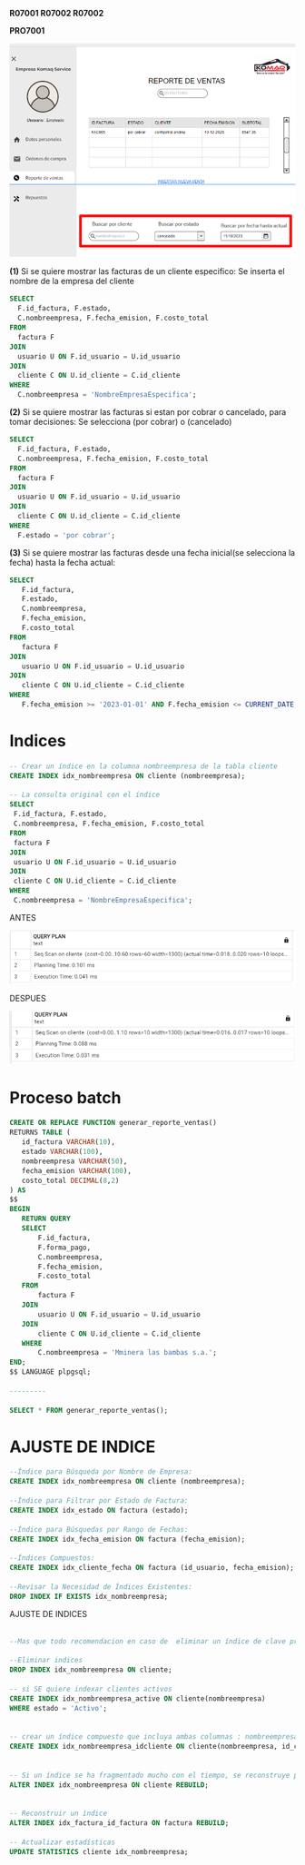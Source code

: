 **R07001  R07002   R07002**

**PRO7001**

![](https://raw.githubusercontent.com/RenzoAr10/DBD-KomaqService/0796b76f2f0a29e50fef25f8a30936ef6848abc4/Documentacion%20de%20Soporte/querys/FacturacionYPagos/GectionDeVentas.png)

**(1)** 
Si se quiere mostrar las facturas de un cliente especifico:
Se inserta el nombre de la empresa del cliente

 ```sql
SELECT
   F.id_factura, F.estado,
   C.nombreempresa, F.fecha_emision, F.costo_total
FROM
   factura F
JOIN
   usuario U ON F.id_usuario = U.id_usuario
JOIN
   cliente C ON U.id_cliente = C.id_cliente
WHERE
   C.nombreempresa = 'NombreEmpresaEspecifica';
 ```

**(2)** 
Si se quiere mostrar las facturas si estan por cobrar o cancelado, para tomar decisiones:
Se selecciona (por cobrar) o (cancelado)

 ```sql
SELECT
   F.id_factura, F.estado,
   C.nombreempresa, F.fecha_emision, F.costo_total
FROM
   factura F
JOIN
   usuario U ON F.id_usuario = U.id_usuario
JOIN
   cliente C ON U.id_cliente = C.id_cliente
WHERE
   F.estado = 'por cobrar';

 ```

**(3)** 
Si se quiere mostrar las facturas desde una fecha inicial(se selecciona la fecha) hasta la fecha actual:
 ```sql
SELECT
    F.id_factura,
    F.estado,
    C.nombreempresa,
    F.fecha_emision,
    F.costo_total
FROM
    factura F
JOIN
    usuario U ON F.id_usuario = U.id_usuario
JOIN
    cliente C ON U.id_cliente = C.id_cliente
WHERE
    F.fecha_emision >= '2023-01-01' AND F.fecha_emision <= CURRENT_DATE;
 ```

# Indices 
 ```sql
-- Crear un índice en la columna nombreempresa de la tabla cliente
CREATE INDEX idx_nombreempresa ON cliente (nombreempresa);

-- La consulta original con el índice
SELECT
  F.id_factura, F.estado,
  C.nombreempresa, F.fecha_emision, F.costo_total
FROM
  factura F
JOIN
  usuario U ON F.id_usuario = U.id_usuario
JOIN
  cliente C ON U.id_cliente = C.id_cliente
WHERE
  C.nombreempresa = 'NombreEmpresaEspecifica';
 ```
ANTES

![](https://github.com/RenzoAr10/DBD-KomaqService/blob/main/Documentacion%20de%20Soporte/querys/imagescostosIndices/DESPUESnombreempresa.png)

DESPUES

![](https://github.com/RenzoAr10/DBD-KomaqService/blob/main/Documentacion%20de%20Soporte/querys/imagescostosIndices/ANTESnombreempresa.png)


# Proceso batch
 ```sql
CREATE OR REPLACE FUNCTION generar_reporte_ventas()
RETURNS TABLE (
    id_factura VARCHAR(10),
    estado VARCHAR(100),
    nombreempresa VARCHAR(50),
    fecha_emision VARCHAR(100),
    costo_total DECIMAL(8,2)
) AS
$$
BEGIN
    RETURN QUERY
    SELECT
        F.id_factura,
        F.forma_pago,
        C.nombreempresa,
        F.fecha_emision,
        F.costo_total
    FROM
        factura F
    JOIN
        usuario U ON F.id_usuario = U.id_usuario
    JOIN
        cliente C ON U.id_cliente = C.id_cliente
    WHERE
        C.nombreempresa = 'Mminera las bambas s.a.';
END;
$$ LANGUAGE plpgsql;

---------

SELECT * FROM generar_reporte_ventas();
 ```

# AJUSTE DE INDICE

```sql
--Índice para Búsqueda por Nombre de Empresa:
CREATE INDEX idx_nombreempresa ON cliente (nombreempresa);

--Índice para Filtrar por Estado de Factura:
CREATE INDEX idx_estado ON factura (estado);

--Índice para Búsquedas por Rango de Fechas:
CREATE INDEX idx_fecha_emision ON factura (fecha_emision);

--Índices Compuestos:
CREATE INDEX idx_cliente_fecha ON factura (id_usuario, fecha_emision);

--Revisar la Necesidad de Índices Existentes:
DROP INDEX IF EXISTS idx_nombreempresa;


 ```
AJUSTE DE INDICES

```sql

--Mas que todo recomendacion en caso de  eliminar un índice de clave primaria, no se hace a menos que se este rediseñando cómo se manejan las claves en la base de datos

--Eliminar indices
DROP INDEX idx_nombreempresa ON cliente;

-- si SE quiere indexar clientes activos
CREATE INDEX idx_nombreempresa_active ON cliente(nombreempresa)
WHERE estado = 'Activo';


-- crear un índice compuesto que incluya ambas columnas : nombreempresa y  id_cliente
CREATE INDEX idx_nombreempresa_idcliente ON cliente(nombreempresa, id_cliente);


-- Si un índice se ha fragmentado mucho con el tiempo, se reconstruye para mejorar el rendimiento
ALTER INDEX idx_nombreempresa ON cliente REBUILD;


-- Reconstruir un índice
ALTER INDEX idx_factura_id_factura ON factura REBUILD;

-- Actualizar estadísticas
UPDATE STATISTICS cliente idx_nombreempresa;


 ```
